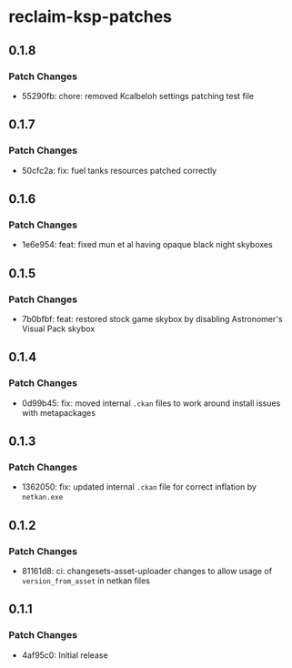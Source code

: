 # reclaim-ksp-patches

## 0.1.8

### Patch Changes

- 55290fb: chore: removed Kcalbeloh settings patching test file

## 0.1.7

### Patch Changes

- 50cfc2a: fix: fuel tanks resources patched correctly

## 0.1.6

### Patch Changes

- 1e6e954: feat: fixed mun et al having opaque black night skyboxes

## 0.1.5

### Patch Changes

- 7b0bfbf: feat: restored stock game skybox by disabling Astronomer's Visual Pack skybox

## 0.1.4

### Patch Changes

- 0d99b45: fix: moved internal `.ckan` files to work around install issues with metapackages

## 0.1.3

### Patch Changes

- 1362050: fix: updated internal `.ckan` file for correct inflation by `netkan.exe`

## 0.1.2

### Patch Changes

- 81161d8: ci: changesets-asset-uploader changes to allow usage of `version_from_asset` in netkan files

## 0.1.1

### Patch Changes

- 4af95c0: Initial release
